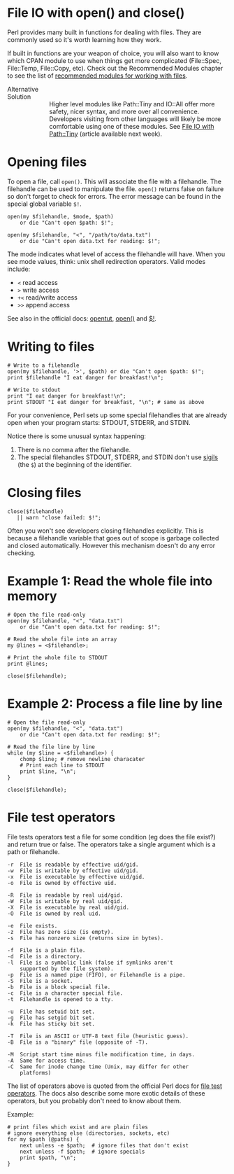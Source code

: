 # File IO with open() and close()

Perl provides many built in functions for dealing with files.  They are commonly
used so it's worth learning how they work.  

If built in functions are your weapon of choice, you will also want to know
which CPAN module to use when things get more complicated (File::Spec,
File::Temp, File::Copy, etc).  Check out the Recommended Modules chapter to see
the list of [recommended modules for working with
files](http://localhost:3000/cpan/files/).

<div class="tip">
    <div class="tip-title">Alternative<br>Solution</div>
    <div class="tip-content" style="margin-left:6rem">
        Higher level modules like Path::Tiny and IO::All offer more
        safety, nicer syntax, and more over all convenience.  Developers visiting
        from other languages will likely be more comfortable using one of these
        modules.  See <a href="/essentials/path-tiny/">File IO with Path::Tiny</a>
        (article available next week).
    </div>
</div>

# Opening files

To open a file, call `open()`.  This will associate the file with a filehandle.
The filehandle can be used to manipulate the file.  `open()` returns false on
failure so don't forget to check for errors.  The error message can be found in
the special global variable `$!`.

    open(my $filehandle, $mode, $path)
        or die "Can't open $path: $!";

    open(my $filehandle, "<", "/path/to/data.txt")
        or die "Can't open data.txt for reading: $!";

The mode indicates what level of access the filehandle will have.  When you see
mode values, think: unix shell redirection operators.  Valid modes include:

- `<` read access
- `>` write access
- `+<` read/write access
- `>>` append access

See also in the official docs: [opentut](https://perldoc.perl.org/perlopentut.html), 
[open()](https://perldoc.perl.org/functions/open.html) and
[$!](https://perldoc.perl.org/perlvar.html#Error-Variables).

# Writing to files

    # Write to a filehandle
    open(my $filehandle, '>', $path) or die "Can't open $path: $!";
    print $filehandle "I eat danger for breakfast!\n";

    # Write to stdout
    print "I eat danger for breakfast!\n";
    print STDOUT "I eat danger for breakfast, "\n"; # same as above


For your convenience, Perl sets up some special filehandles that are already
open when your program starts: STDOUT, STDERR, and STDIN.  

Notice there is some unusual syntax happening:

1. There is no comma after the filehandle.  
2. The special filehandles STDOUT, STDERR, and STDIN don't use [sigils](https://perldoc.perl.org/perlglossary.html#S) (the `$`)
at the beginning of the identifier.


# Closing files

    close($filehandle)
       || warn "close failed: $!";

Often you won't see developers closing filehandles explicitly.  This is
because a filehandle variable that goes out of scope is garbage collected and
closed automatically.  However this mechanism doesn't do any error checking.  


# Example 1: Read the whole file into memory

    # Open the file read-only
    open(my $filehandle, "<", "data.txt")
        or die "Can't open data.txt for reading: $!";

    # Read the whole file into an array
    my @lines = <$filehandle>; 

    # Print the whole file to STDOUT
    print @lines;

    close($filehandle);

# Example 2: Process a file line by line

    # Open the file read-only
    open(my $filehandle, "<", "data.txt")
        or die "Can't open data.txt for reading: $!";

    # Read the file line by line
    while (my $line = <$filehandle>) {
        chomp $line; # remove newline characater
        # Print each line to STDOUT
        print $line, "\n";
    }

    close($filehandle);

# File test operators

File tests operators test a file for some condition (eg does the file exist?)
and return true or false.  The operators take a single argument which is a
path or filehandle.

    -r  File is readable by effective uid/gid.
    -w  File is writable by effective uid/gid.
    -x  File is executable by effective uid/gid.
    -o  File is owned by effective uid.

    -R  File is readable by real uid/gid.
    -W  File is writable by real uid/gid.
    -X  File is executable by real uid/gid.
    -O  File is owned by real uid.

    -e  File exists.
    -z  File has zero size (is empty).
    -s  File has nonzero size (returns size in bytes).

    -f  File is a plain file.
    -d  File is a directory.
    -l  File is a symbolic link (false if symlinks aren't
        supported by the file system).
    -p  File is a named pipe (FIFO), or Filehandle is a pipe.
    -S  File is a socket.
    -b  File is a block special file.
    -c  File is a character special file.
    -t  Filehandle is opened to a tty.

    -u  File has setuid bit set.
    -g  File has setgid bit set.
    -k  File has sticky bit set.

    -T  File is an ASCII or UTF-8 text file (heuristic guess).
    -B  File is a "binary" file (opposite of -T).

    -M  Script start time minus file modification time, in days.
    -A  Same for access time.
    -C  Same for inode change time (Unix, may differ for other
        platforms)

The list of operators above is quoted from the official Perl docs for [file
test operators](https://perldoc.perl.org/functions/-X.html).  The docs also
describe some more exotic details of these operators, but you probably don't
need to know about them.

Example:

    # print files which exist and are plain files
    # ignore everything else (directories, sockets, etc)
    for my $path (@paths) {
        next unless -e $path;  # ignore files that don't exist
        next unless -f $path;  # ignore specials
        print $path, "\n";
    }

